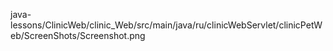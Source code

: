 
java-lessons/ClinicWeb/clinic_Web/src/main/java/ru/clinicWebServlet/clinicPetWeb/ScreenShots/Screenshot.png
